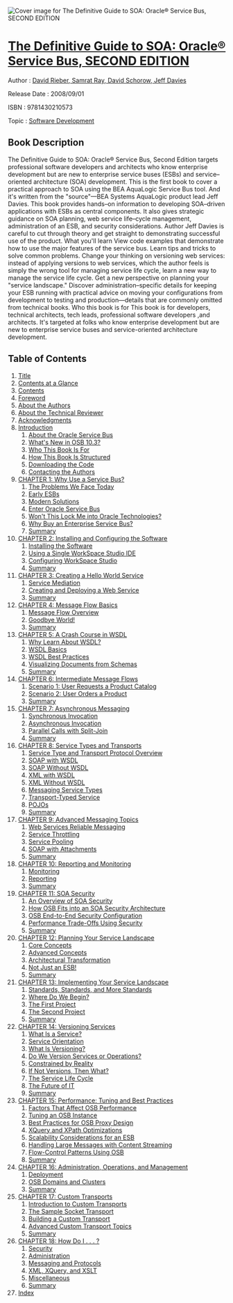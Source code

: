 ![Cover image for The Definitive Guide to SOA: Oracle® Service Bus, SECOND EDITION](https://imgdetail.ebookreading.net/cover/cover/software_development/EB9781430210573.jpg)

[The Definitive Guide to SOA: Oracle® Service Bus, SECOND EDITION](https://ebookreading.net/view/book/The+Definitive+Guide+to+SOA%3A+Oracle%C2%AE+Service+Bus%2C+SECOND+EDITION-EB9781430210573_1.html "The Definitive Guide to SOA: Oracle® Service Bus, SECOND EDITION")
====================================================================================================================

Author : [David Rieber](https://ebookreading.net/search/author/David+Rieber),[ Samrat Ray](https://ebookreading.net/search/author/+Samrat+Ray),[ David Schorow](https://ebookreading.net/search/author/+David+Schorow),[ Jeff Davies](https://ebookreading.net/search/author/+Jeff+Davies)

Release Date : 2008/09/01

ISBN : 9781430210573

Topic : [Software Development](https://ebookreading.net/search/category/software-development)

Book Description
-----------------

The Definitive Guide to SOA: Oracle® Service Bus, Second Edition targets professional software developers and architects who know enterprise development but are new to enterprise service buses (ESBs) and service–oriented architecture (SOA) development. This is the first book to cover a practical approach to SOA using the BEA AquaLogic Service Bus tool. And it's written from the "source"—BEA Systems AquaLogic product lead Jeff Davies.
This book provides hands–on information to developing SOA–driven applications with ESBs as central components.
It also gives strategic guidance on SOA planning, web service life–cycle management, administration of an ESB, and security considerations.
Author Jeff Davies is careful to cut through theory and get straight to demonstrating successful use of the product.
What you'll learn
View code examples that demonstrate how to use the major features of the service bus. 
Learn tips and tricks to solve common problems.
Change your thinking on versioning web services: instead of applying versions to web services, which the author feels is simply the wrong tool for managing service life cycle, learn a new way to manage the service life cycle.
Get a new perspective on planning your "service landscape."
Discover administration–specific details for keeping your ESB running with practical advice on moving your configurations from development to testing and production—details that are commonly omitted from technical books.
Who this book is for
This book is for developers, technical architects, tech leads, professional software developers ,and architects. It's targeted at folks who know enterprise development but are new to enterprise service buses and service-oriented architecture development.
              
Table of Contents
-----------------

1. [Title](https://ebookreading.net/view/book/The+Definitive+Guide+to+SOA%3A+Oracle%C2%AE+Service+Bus%2C+SECOND+EDITION-EB9781430210573_2.html)
1. [Contents at a Glance](https://ebookreading.net/view/book/The+Definitive+Guide+to+SOA%3A+Oracle%C2%AE+Service+Bus%2C+SECOND+EDITION-EB9781430210573_4.html#contents_at_a_glanc)
1. [Contents](https://ebookreading.net/view/book/The+Definitive+Guide+to+SOA%3A+Oracle%C2%AE+Service+Bus%2C+SECOND+EDITION-EB9781430210573_5.html#contents)
1. [Foreword](https://ebookreading.net/view/book/The+Definitive+Guide+to+SOA%3A+Oracle%C2%AE+Service+Bus%2C+SECOND+EDITION-EB9781430210573_6.html#foreword)
1. [About the Authors](https://ebookreading.net/view/book/The+Definitive+Guide+to+SOA%3A+Oracle%C2%AE+Service+Bus%2C+SECOND+EDITION-EB9781430210573_7.html#about_the_authors)
1. [About the Technical Reviewer](https://ebookreading.net/view/book/The+Definitive+Guide+to+SOA%3A+Oracle%C2%AE+Service+Bus%2C+SECOND+EDITION-EB9781430210573_8.html#about_the_technical)
1. [Acknowledgments](https://ebookreading.net/view/book/The+Definitive+Guide+to+SOA%3A+Oracle%C2%AE+Service+Bus%2C+SECOND+EDITION-EB9781430210573_9.html#acknowledgments)
1. [Introduction](https://ebookreading.net/view/book/The+Definitive+Guide+to+SOA%3A+Oracle%C2%AE+Service+Bus%2C+SECOND+EDITION-EB9781430210573_10.html#introduction)
    1. [About the Oracle Service Bus](https://ebookreading.net/view/book/The+Definitive+Guide+to+SOA%3A+Oracle%C2%AE+Service+Bus%2C+SECOND+EDITION-EB9781430210573_10.html#about_the_oracle_se)
    1. [What&#39;s New in OSB 10.3?](https://ebookreading.net/view/book/The+Definitive+Guide+to+SOA%3A+Oracle%C2%AE+Service+Bus%2C+SECOND+EDITION-EB9781430210573_10.html#what_apostrophy_s_n)
    1. [Who This Book Is For](https://ebookreading.net/view/book/The+Definitive+Guide+to+SOA%3A+Oracle%C2%AE+Service+Bus%2C+SECOND+EDITION-EB9781430210573_10.html#who_this_book_is_fo)
    1. [How This Book Is Structured](https://ebookreading.net/view/book/The+Definitive+Guide+to+SOA%3A+Oracle%C2%AE+Service+Bus%2C+SECOND+EDITION-EB9781430210573_10.html#how_this_book_is_st)
    1. [Downloading the Code](https://ebookreading.net/view/book/The+Definitive+Guide+to+SOA%3A+Oracle%C2%AE+Service+Bus%2C+SECOND+EDITION-EB9781430210573_10.html#downloading_the_cod)
    1. [Contacting the Authors](https://ebookreading.net/view/book/The+Definitive+Guide+to+SOA%3A+Oracle%C2%AE+Service+Bus%2C+SECOND+EDITION-EB9781430210573_10.html#contacting_the_auth)
1. [CHAPTER 1: Why Use a Service Bus?](https://ebookreading.net/view/book/The+Definitive+Guide+to+SOA%3A+Oracle%C2%AE+Service+Bus%2C+SECOND+EDITION-EB9781430210573_11.html#why_use_a_service_b)
    1. [The Problems We Face Today](https://ebookreading.net/view/book/The+Definitive+Guide+to+SOA%3A+Oracle%C2%AE+Service+Bus%2C+SECOND+EDITION-EB9781430210573_11.html#the_problems_we_fac)
    1. [Early ESBs](https://ebookreading.net/view/book/The+Definitive+Guide+to+SOA%3A+Oracle%C2%AE+Service+Bus%2C+SECOND+EDITION-EB9781430210573_11.html#early_esbs)
    1. [Modern Solutions](https://ebookreading.net/view/book/The+Definitive+Guide+to+SOA%3A+Oracle%C2%AE+Service+Bus%2C+SECOND+EDITION-EB9781430210573_11.html#modern_solutions)
    1. [Enter Oracle Service Bus](https://ebookreading.net/view/book/The+Definitive+Guide+to+SOA%3A+Oracle%C2%AE+Service+Bus%2C+SECOND+EDITION-EB9781430210573_11.html#enter_oracle_servic)
    1. [Won&#39;t This Lock Me into Oracle Technologies?](https://ebookreading.net/view/book/The+Definitive+Guide+to+SOA%3A+Oracle%C2%AE+Service+Bus%2C+SECOND+EDITION-EB9781430210573_11.html#won_apostrophy_t_th)
    1. [Why Buy an Enterprise Service Bus?](https://ebookreading.net/view/book/The+Definitive+Guide+to+SOA%3A+Oracle%C2%AE+Service+Bus%2C+SECOND+EDITION-EB9781430210573_11.html#why_buy_an_enterpri)
    1. [Summary](https://ebookreading.net/view/book/The+Definitive+Guide+to+SOA%3A+Oracle%C2%AE+Service+Bus%2C+SECOND+EDITION-EB9781430210573_11.html#summary)
1. [CHAPTER 2: Installing and Configuring the Software](https://ebookreading.net/view/book/The+Definitive+Guide+to+SOA%3A+Oracle%C2%AE+Service+Bus%2C+SECOND+EDITION-EB9781430210573_12.html#installing_and_conf)
    1. [Installing the Software](https://ebookreading.net/view/book/The+Definitive+Guide+to+SOA%3A+Oracle%C2%AE+Service+Bus%2C+SECOND+EDITION-EB9781430210573_12.html#installing_the_soft)
    1. [Using a Single WorkSpace Studio IDE](https://ebookreading.net/view/book/The+Definitive+Guide+to+SOA%3A+Oracle%C2%AE+Service+Bus%2C+SECOND+EDITION-EB9781430210573_12.html#using_a_single_work)
    1. [Configuring WorkSpace Studio](https://ebookreading.net/view/book/The+Definitive+Guide+to+SOA%3A+Oracle%C2%AE+Service+Bus%2C+SECOND+EDITION-EB9781430210573_12.html#configuring_workspa)
    1. [Summary](https://ebookreading.net/view/book/The+Definitive+Guide+to+SOA%3A+Oracle%C2%AE+Service+Bus%2C+SECOND+EDITION-EB9781430210573_12.html#summary-id1)
1. [CHAPTER 3: Creating a Hello World Service](https://ebookreading.net/view/book/The+Definitive+Guide+to+SOA%3A+Oracle%C2%AE+Service+Bus%2C+SECOND+EDITION-EB9781430210573_13.html#creating_a_hello_wo)
    1. [Service Mediation](https://ebookreading.net/view/book/The+Definitive+Guide+to+SOA%3A+Oracle%C2%AE+Service+Bus%2C+SECOND+EDITION-EB9781430210573_13.html#service_mediation)
    1. [Creating and Deploying a Web Service](https://ebookreading.net/view/book/The+Definitive+Guide+to+SOA%3A+Oracle%C2%AE+Service+Bus%2C+SECOND+EDITION-EB9781430210573_13.html#creating_and_deploy)
    1. [Summary](https://ebookreading.net/view/book/The+Definitive+Guide+to+SOA%3A+Oracle%C2%AE+Service+Bus%2C+SECOND+EDITION-EB9781430210573_13.html#summary-id2)
1. [CHAPTER 4: Message Flow Basics](https://ebookreading.net/view/book/The+Definitive+Guide+to+SOA%3A+Oracle%C2%AE+Service+Bus%2C+SECOND+EDITION-EB9781430210573_14.html#message_flow_basics)
    1. [Message Flow Overview](https://ebookreading.net/view/book/The+Definitive+Guide+to+SOA%3A+Oracle%C2%AE+Service+Bus%2C+SECOND+EDITION-EB9781430210573_14.html#message_flow_overvi)
    1. [Goodbye World!](https://ebookreading.net/view/book/The+Definitive+Guide+to+SOA%3A+Oracle%C2%AE+Service+Bus%2C+SECOND+EDITION-EB9781430210573_14.html#goodbye_world_excla)
    1. [Summary](https://ebookreading.net/view/book/The+Definitive+Guide+to+SOA%3A+Oracle%C2%AE+Service+Bus%2C+SECOND+EDITION-EB9781430210573_14.html#summary-id3)
1. [CHAPTER 5: A Crash Course in WSDL](https://ebookreading.net/view/book/The+Definitive+Guide+to+SOA%3A+Oracle%C2%AE+Service+Bus%2C+SECOND+EDITION-EB9781430210573_15.html#a_crash_course_in_w)
    1. [Why Learn About WSDL?](https://ebookreading.net/view/book/The+Definitive+Guide+to+SOA%3A+Oracle%C2%AE+Service+Bus%2C+SECOND+EDITION-EB9781430210573_15.html#why_learn_about_wsd)
    1. [WSDL Basics](https://ebookreading.net/view/book/The+Definitive+Guide+to+SOA%3A+Oracle%C2%AE+Service+Bus%2C+SECOND+EDITION-EB9781430210573_15.html#wsdl_basics)
    1. [WSDL Best Practices](https://ebookreading.net/view/book/The+Definitive+Guide+to+SOA%3A+Oracle%C2%AE+Service+Bus%2C+SECOND+EDITION-EB9781430210573_15.html#wsdl_best_practices)
    1. [Visualizing Documents from Schemas](https://ebookreading.net/view/book/The+Definitive+Guide+to+SOA%3A+Oracle%C2%AE+Service+Bus%2C+SECOND+EDITION-EB9781430210573_15.html#visualizing_documen)
    1. [Summary](https://ebookreading.net/view/book/The+Definitive+Guide+to+SOA%3A+Oracle%C2%AE+Service+Bus%2C+SECOND+EDITION-EB9781430210573_15.html#system_requirements)
1. [CHAPTER 6: Intermediate Message Flows](https://ebookreading.net/view/book/The+Definitive+Guide+to+SOA%3A+Oracle%C2%AE+Service+Bus%2C+SECOND+EDITION-EB9781430210573_16.html#intermediate_messag)
    1. [Scenario 1: User Requests a Product Catalog](https://ebookreading.net/view/book/The+Definitive+Guide+to+SOA%3A+Oracle%C2%AE+Service+Bus%2C+SECOND+EDITION-EB9781430210573_16.html#scenario_1_colon_us)
    1. [Scenario 2: User Orders a Product](https://ebookreading.net/view/book/The+Definitive+Guide+to+SOA%3A+Oracle%C2%AE+Service+Bus%2C+SECOND+EDITION-EB9781430210573_16.html#scenario_2_colon_us)
    1. [Summary](https://ebookreading.net/view/book/The+Definitive+Guide+to+SOA%3A+Oracle%C2%AE+Service+Bus%2C+SECOND+EDITION-EB9781430210573_16.html#summary-id5)
1. [CHAPTER 7: Asynchronous Messaging](https://ebookreading.net/view/book/The+Definitive+Guide+to+SOA%3A+Oracle%C2%AE+Service+Bus%2C+SECOND+EDITION-EB9781430210573_17.html#asynchronous_messag)
    1. [Synchronous Invocation](https://ebookreading.net/view/book/The+Definitive+Guide+to+SOA%3A+Oracle%C2%AE+Service+Bus%2C+SECOND+EDITION-EB9781430210573_17.html#synchronous_invocat)
    1. [Asynchronous Invocation](https://ebookreading.net/view/book/The+Definitive+Guide+to+SOA%3A+Oracle%C2%AE+Service+Bus%2C+SECOND+EDITION-EB9781430210573_17.html#asynchronous_invoca)
    1. [Parallel Calls with Split-Join](https://ebookreading.net/view/book/The+Definitive+Guide+to+SOA%3A+Oracle%C2%AE+Service+Bus%2C+SECOND+EDITION-EB9781430210573_17.html#parallel_calls_with)
    1. [Summary](https://ebookreading.net/view/book/The+Definitive+Guide+to+SOA%3A+Oracle%C2%AE+Service+Bus%2C+SECOND+EDITION-EB9781430210573_17.html#summary-id6)
1. [CHAPTER 8: Service Types and Transports](https://ebookreading.net/view/book/The+Definitive+Guide+to+SOA%3A+Oracle%C2%AE+Service+Bus%2C+SECOND+EDITION-EB9781430210573_18.html#service_types_and_t)
    1. [Service Type and Transport Protocol Overview](https://ebookreading.net/view/book/The+Definitive+Guide+to+SOA%3A+Oracle%C2%AE+Service+Bus%2C+SECOND+EDITION-EB9781430210573_18.html#service_type_and_tr)
    1. [SOAP with WSDL](https://ebookreading.net/view/book/The+Definitive+Guide+to+SOA%3A+Oracle%C2%AE+Service+Bus%2C+SECOND+EDITION-EB9781430210573_18.html#soap_with_wsdl)
    1. [SOAP Without WSDL](https://ebookreading.net/view/book/The+Definitive+Guide+to+SOA%3A+Oracle%C2%AE+Service+Bus%2C+SECOND+EDITION-EB9781430210573_18.html#soap_without_wsdl)
    1. [XML with WSDL](https://ebookreading.net/view/book/The+Definitive+Guide+to+SOA%3A+Oracle%C2%AE+Service+Bus%2C+SECOND+EDITION-EB9781430210573_18.html#xml_with_wsdl)
    1. [XML Without WSDL](https://ebookreading.net/view/book/The+Definitive+Guide+to+SOA%3A+Oracle%C2%AE+Service+Bus%2C+SECOND+EDITION-EB9781430210573_18.html#xml_without_wsdl)
    1. [Messaging Service Types](https://ebookreading.net/view/book/The+Definitive+Guide+to+SOA%3A+Oracle%C2%AE+Service+Bus%2C+SECOND+EDITION-EB9781430210573_18.html#messaging_service_t)
    1. [Transport-Typed Service](https://ebookreading.net/view/book/The+Definitive+Guide+to+SOA%3A+Oracle%C2%AE+Service+Bus%2C+SECOND+EDITION-EB9781430210573_18.html#transport-typed_ser)
    1. [POJOs](https://ebookreading.net/view/book/The+Definitive+Guide+to+SOA%3A+Oracle%C2%AE+Service+Bus%2C+SECOND+EDITION-EB9781430210573_18.html#pojos)
    1. [Summary](https://ebookreading.net/view/book/The+Definitive+Guide+to+SOA%3A+Oracle%C2%AE+Service+Bus%2C+SECOND+EDITION-EB9781430210573_18.html#summary-id7)
1. [CHAPTER 9: Advanced Messaging Topics](https://ebookreading.net/view/book/The+Definitive+Guide+to+SOA%3A+Oracle%C2%AE+Service+Bus%2C+SECOND+EDITION-EB9781430210573_19.html#advanced_messaging_)
    1. [Web Services Reliable Messaging](https://ebookreading.net/view/book/The+Definitive+Guide+to+SOA%3A+Oracle%C2%AE+Service+Bus%2C+SECOND+EDITION-EB9781430210573_19.html#web_services_reliab)
    1. [Service Throttling](https://ebookreading.net/view/book/The+Definitive+Guide+to+SOA%3A+Oracle%C2%AE+Service+Bus%2C+SECOND+EDITION-EB9781430210573_19.html#service_throttling)
    1. [Service Pooling](https://ebookreading.net/view/book/The+Definitive+Guide+to+SOA%3A+Oracle%C2%AE+Service+Bus%2C+SECOND+EDITION-EB9781430210573_19.html#service_pooling)
    1. [SOAP with Attachments](https://ebookreading.net/view/book/The+Definitive+Guide+to+SOA%3A+Oracle%C2%AE+Service+Bus%2C+SECOND+EDITION-EB9781430210573_19.html#soap_with_attachmen)
    1. [Summary](https://ebookreading.net/view/book/The+Definitive+Guide+to+SOA%3A+Oracle%C2%AE+Service+Bus%2C+SECOND+EDITION-EB9781430210573_19.html#summary-id8)
1. [CHAPTER 10: Reporting and Monitoring](https://ebookreading.net/view/book/The+Definitive+Guide+to+SOA%3A+Oracle%C2%AE+Service+Bus%2C+SECOND+EDITION-EB9781430210573_20.html#reporting_and_monit)
    1. [Monitoring](https://ebookreading.net/view/book/The+Definitive+Guide+to+SOA%3A+Oracle%C2%AE+Service+Bus%2C+SECOND+EDITION-EB9781430210573_20.html#monitoring-id2)
    1. [Reporting](https://ebookreading.net/view/book/The+Definitive+Guide+to+SOA%3A+Oracle%C2%AE+Service+Bus%2C+SECOND+EDITION-EB9781430210573_20.html#reporting)
    1. [Summary](https://ebookreading.net/view/book/The+Definitive+Guide+to+SOA%3A+Oracle%C2%AE+Service+Bus%2C+SECOND+EDITION-EB9781430210573_20.html#summary-id9)
1. [CHAPTER 11: SOA Security](https://ebookreading.net/view/book/The+Definitive+Guide+to+SOA%3A+Oracle%C2%AE+Service+Bus%2C+SECOND+EDITION-EB9781430210573_21.html#soa_security)
    1. [An Overview of SOA Security](https://ebookreading.net/view/book/The+Definitive+Guide+to+SOA%3A+Oracle%C2%AE+Service+Bus%2C+SECOND+EDITION-EB9781430210573_21.html#an_overview_of_soa_)
    1. [How OSB Fits into an SOA Security Architecture](https://ebookreading.net/view/book/The+Definitive+Guide+to+SOA%3A+Oracle%C2%AE+Service+Bus%2C+SECOND+EDITION-EB9781430210573_21.html#how_osb_fits_into_a)
    1. [OSB End-to-End Security Configuration](https://ebookreading.net/view/book/The+Definitive+Guide+to+SOA%3A+Oracle%C2%AE+Service+Bus%2C+SECOND+EDITION-EB9781430210573_21.html#osb_end-to-end_secu)
    1. [Performance Trade-Offs Using Security](https://ebookreading.net/view/book/The+Definitive+Guide+to+SOA%3A+Oracle%C2%AE+Service+Bus%2C+SECOND+EDITION-EB9781430210573_21.html#performance_trade-o)
    1. [Summary](https://ebookreading.net/view/book/The+Definitive+Guide+to+SOA%3A+Oracle%C2%AE+Service+Bus%2C+SECOND+EDITION-EB9781430210573_21.html#summary-id10)
1. [CHAPTER 12: Planning Your Service Landscape](https://ebookreading.net/view/book/The+Definitive+Guide+to+SOA%3A+Oracle%C2%AE+Service+Bus%2C+SECOND+EDITION-EB9781430210573_22.html#planning_your_servi)
    1. [Core Concepts](https://ebookreading.net/view/book/The+Definitive+Guide+to+SOA%3A+Oracle%C2%AE+Service+Bus%2C+SECOND+EDITION-EB9781430210573_22.html#core_concepts)
    1. [Advanced Concepts](https://ebookreading.net/view/book/The+Definitive+Guide+to+SOA%3A+Oracle%C2%AE+Service+Bus%2C+SECOND+EDITION-EB9781430210573_22.html#advanced_concepts)
    1. [Architectural Transformation](https://ebookreading.net/view/book/The+Definitive+Guide+to+SOA%3A+Oracle%C2%AE+Service+Bus%2C+SECOND+EDITION-EB9781430210573_22.html#architectural_trans)
    1. [Not Just an ESB!](https://ebookreading.net/view/book/The+Definitive+Guide+to+SOA%3A+Oracle%C2%AE+Service+Bus%2C+SECOND+EDITION-EB9781430210573_22.html#not_just_an_esb_exc)
    1. [Summary](https://ebookreading.net/view/book/The+Definitive+Guide+to+SOA%3A+Oracle%C2%AE+Service+Bus%2C+SECOND+EDITION-EB9781430210573_22.html#summary-id11)
1. [CHAPTER 13: Implementing Your Service Landscape](https://ebookreading.net/view/book/The+Definitive+Guide+to+SOA%3A+Oracle%C2%AE+Service+Bus%2C+SECOND+EDITION-EB9781430210573_23.html#implementing_your_s)
    1. [Standards, Standards, and More Standards](https://ebookreading.net/view/book/The+Definitive+Guide+to+SOA%3A+Oracle%C2%AE+Service+Bus%2C+SECOND+EDITION-EB9781430210573_23.html#standards_comma_sta)
    1. [Where Do We Begin?](https://ebookreading.net/view/book/The+Definitive+Guide+to+SOA%3A+Oracle%C2%AE+Service+Bus%2C+SECOND+EDITION-EB9781430210573_23.html#where_do_we_begi_qu)
    1. [The First Project](https://ebookreading.net/view/book/The+Definitive+Guide+to+SOA%3A+Oracle%C2%AE+Service+Bus%2C+SECOND+EDITION-EB9781430210573_23.html#the_first_project)
    1. [The Second Project](https://ebookreading.net/view/book/The+Definitive+Guide+to+SOA%3A+Oracle%C2%AE+Service+Bus%2C+SECOND+EDITION-EB9781430210573_23.html#the_second_project)
    1. [Summary](https://ebookreading.net/view/book/The+Definitive+Guide+to+SOA%3A+Oracle%C2%AE+Service+Bus%2C+SECOND+EDITION-EB9781430210573_23.html#summary-id12)
1. [CHAPTER 14: Versioning Services](https://ebookreading.net/view/book/The+Definitive+Guide+to+SOA%3A+Oracle%C2%AE+Service+Bus%2C+SECOND+EDITION-EB9781430210573_24.html#versioning_services)
    1. [What Is a Service?](https://ebookreading.net/view/book/The+Definitive+Guide+to+SOA%3A+Oracle%C2%AE+Service+Bus%2C+SECOND+EDITION-EB9781430210573_24.html#what_is_a_service_q)
    1. [Service Orientation](https://ebookreading.net/view/book/The+Definitive+Guide+to+SOA%3A+Oracle%C2%AE+Service+Bus%2C+SECOND+EDITION-EB9781430210573_24.html#service_orientation)
    1. [What Is Versioning?](https://ebookreading.net/view/book/The+Definitive+Guide+to+SOA%3A+Oracle%C2%AE+Service+Bus%2C+SECOND+EDITION-EB9781430210573_24.html#what_is_versioning_)
    1. [Do We Version Services or Operations?](https://ebookreading.net/view/book/The+Definitive+Guide+to+SOA%3A+Oracle%C2%AE+Service+Bus%2C+SECOND+EDITION-EB9781430210573_24.html#do_we_version_servi)
    1. [Constrained by Reality](https://ebookreading.net/view/book/The+Definitive+Guide+to+SOA%3A+Oracle%C2%AE+Service+Bus%2C+SECOND+EDITION-EB9781430210573_24.html#constrained_by_real)
    1. [If Not Versions, Then What?](https://ebookreading.net/view/book/The+Definitive+Guide+to+SOA%3A+Oracle%C2%AE+Service+Bus%2C+SECOND+EDITION-EB9781430210573_24.html#if_not_versions_com)
    1. [The Service Life Cycle](https://ebookreading.net/view/book/The+Definitive+Guide+to+SOA%3A+Oracle%C2%AE+Service+Bus%2C+SECOND+EDITION-EB9781430210573_24.html#the_service_life_cy)
    1. [The Future of IT](https://ebookreading.net/view/book/The+Definitive+Guide+to+SOA%3A+Oracle%C2%AE+Service+Bus%2C+SECOND+EDITION-EB9781430210573_24.html#the_future_of_it)
    1. [Summary](https://ebookreading.net/view/book/The+Definitive+Guide+to+SOA%3A+Oracle%C2%AE+Service+Bus%2C+SECOND+EDITION-EB9781430210573_24.html#summary-id13)
1. [CHAPTER 15: Performance: Tuning and Best Practices](https://ebookreading.net/view/book/The+Definitive+Guide+to+SOA%3A+Oracle%C2%AE+Service+Bus%2C+SECOND+EDITION-EB9781430210573_25.html#performance_colon_t)
    1. [Factors That Affect OSB Performance](https://ebookreading.net/view/book/The+Definitive+Guide+to+SOA%3A+Oracle%C2%AE+Service+Bus%2C+SECOND+EDITION-EB9781430210573_25.html#factors_that_affect)
    1. [Tuning an OSB Instance](https://ebookreading.net/view/book/The+Definitive+Guide+to+SOA%3A+Oracle%C2%AE+Service+Bus%2C+SECOND+EDITION-EB9781430210573_25.html#tuning_an_osb_insta)
    1. [Best Practices for OSB Proxy Design](https://ebookreading.net/view/book/The+Definitive+Guide+to+SOA%3A+Oracle%C2%AE+Service+Bus%2C+SECOND+EDITION-EB9781430210573_25.html#best_practices_for_)
    1. [XQuery and XPath Optimizations](https://ebookreading.net/view/book/The+Definitive+Guide+to+SOA%3A+Oracle%C2%AE+Service+Bus%2C+SECOND+EDITION-EB9781430210573_25.html#xquery_and_xpath_op)
    1. [Scalability Considerations for an ESB](https://ebookreading.net/view/book/The+Definitive+Guide+to+SOA%3A+Oracle%C2%AE+Service+Bus%2C+SECOND+EDITION-EB9781430210573_25.html#scalability_conside)
    1. [Handling Large Messages with Content Streaming](https://ebookreading.net/view/book/The+Definitive+Guide+to+SOA%3A+Oracle%C2%AE+Service+Bus%2C+SECOND+EDITION-EB9781430210573_25.html#handling_large_mess)
    1. [Flow-Control Patterns Using OSB](https://ebookreading.net/view/book/The+Definitive+Guide+to+SOA%3A+Oracle%C2%AE+Service+Bus%2C+SECOND+EDITION-EB9781430210573_25.html#flow-control_patter)
    1. [Summary](https://ebookreading.net/view/book/The+Definitive+Guide+to+SOA%3A+Oracle%C2%AE+Service+Bus%2C+SECOND+EDITION-EB9781430210573_25.html#summary-id14)
1. [CHAPTER 16: Administration, Operations, and Management](https://ebookreading.net/view/book/The+Definitive+Guide+to+SOA%3A+Oracle%C2%AE+Service+Bus%2C+SECOND+EDITION-EB9781430210573_26.html#administration_comm)
    1. [Deployment](https://ebookreading.net/view/book/The+Definitive+Guide+to+SOA%3A+Oracle%C2%AE+Service+Bus%2C+SECOND+EDITION-EB9781430210573_26.html#deployment)
    1. [OSB Domains and Clusters](https://ebookreading.net/view/book/The+Definitive+Guide+to+SOA%3A+Oracle%C2%AE+Service+Bus%2C+SECOND+EDITION-EB9781430210573_26.html#osb_domains_and_clu)
    1. [Summary](https://ebookreading.net/view/book/The+Definitive+Guide+to+SOA%3A+Oracle%C2%AE+Service+Bus%2C+SECOND+EDITION-EB9781430210573_26.html#summary-id15)
1. [CHAPTER 17: Custom Transports](https://ebookreading.net/view/book/The+Definitive+Guide+to+SOA%3A+Oracle%C2%AE+Service+Bus%2C+SECOND+EDITION-EB9781430210573_27.html#custom_transports)
    1. [Introduction to Custom Transports](https://ebookreading.net/view/book/The+Definitive+Guide+to+SOA%3A+Oracle%C2%AE+Service+Bus%2C+SECOND+EDITION-EB9781430210573_27.html#introduction_to_cus)
    1. [The Sample Socket Transport](https://ebookreading.net/view/book/The+Definitive+Guide+to+SOA%3A+Oracle%C2%AE+Service+Bus%2C+SECOND+EDITION-EB9781430210573_27.html#the_sample_socket_t)
    1. [Building a Custom Transport](https://ebookreading.net/view/book/The+Definitive+Guide+to+SOA%3A+Oracle%C2%AE+Service+Bus%2C+SECOND+EDITION-EB9781430210573_27.html#building_a_custom_t)
    1. [Advanced Custom Transport Topics](https://ebookreading.net/view/book/The+Definitive+Guide+to+SOA%3A+Oracle%C2%AE+Service+Bus%2C+SECOND+EDITION-EB9781430210573_27.html#advanced_custom_tra)
    1. [Summary](https://ebookreading.net/view/book/The+Definitive+Guide+to+SOA%3A+Oracle%C2%AE+Service+Bus%2C+SECOND+EDITION-EB9781430210573_27.html#summary-id16)
1. [CHAPTER 18: How Do I . . . ?](https://ebookreading.net/view/book/The+Definitive+Guide+to+SOA%3A+Oracle%C2%AE+Service+Bus%2C+SECOND+EDITION-EB9781430210573_28.html#how_do_i_._._._ques)
    1. [Security](https://ebookreading.net/view/book/The+Definitive+Guide+to+SOA%3A+Oracle%C2%AE+Service+Bus%2C+SECOND+EDITION-EB9781430210573_28.html#security)
    1. [Administration](https://ebookreading.net/view/book/The+Definitive+Guide+to+SOA%3A+Oracle%C2%AE+Service+Bus%2C+SECOND+EDITION-EB9781430210573_28.html#administration)
    1. [Messaging and Protocols](https://ebookreading.net/view/book/The+Definitive+Guide+to+SOA%3A+Oracle%C2%AE+Service+Bus%2C+SECOND+EDITION-EB9781430210573_28.html#messaging_and_proto)
    1. [XML, XQuery, and XSLT](https://ebookreading.net/view/book/The+Definitive+Guide+to+SOA%3A+Oracle%C2%AE+Service+Bus%2C+SECOND+EDITION-EB9781430210573_28.html#xml_comma_xquery_co)
    1. [Miscellaneous](https://ebookreading.net/view/book/The+Definitive+Guide+to+SOA%3A+Oracle%C2%AE+Service+Bus%2C+SECOND+EDITION-EB9781430210573_28.html#miscellaneous)
    1. [Summary](https://ebookreading.net/view/book/The+Definitive+Guide+to+SOA%3A+Oracle%C2%AE+Service+Bus%2C+SECOND+EDITION-EB9781430210573_28.html#summary-id17)
1. [Index](https://ebookreading.net/view/book/The+Definitive+Guide+to+SOA%3A+Oracle%C2%AE+Service+Bus%2C+SECOND+EDITION-EB9781430210573_29.html#index)
